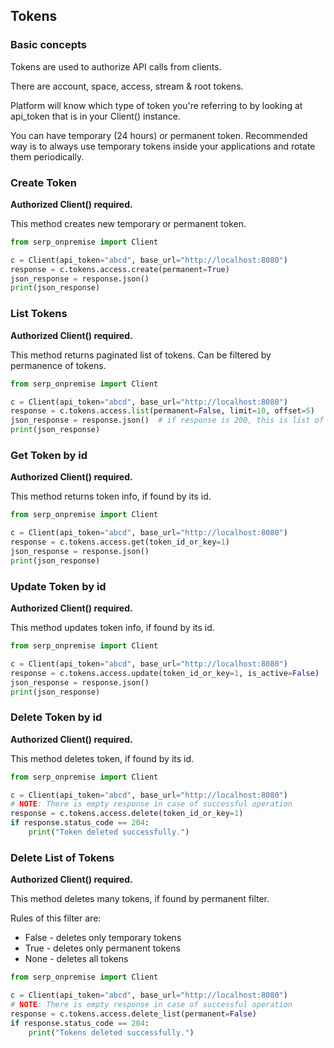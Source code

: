 ## Tokens

### Basic concepts

Tokens are used to authorize API calls from clients.

There are account, space, access, stream & root tokens.

Platform will know which type of token you're referring to by looking at api_token that is in your Client() instance.

You can have temporary (24 hours) or permanent token. Recommended way is to always use temporary tokens inside your applications and rotate them periodically.

### Create Token

**Authorized Client() required.**

This method creates new temporary or permanent token.

```python
from serp_onpremise import Client

c = Client(api_token="abcd", base_url="http://localhost:8080")
response = c.tokens.access.create(permanent=True)
json_response = response.json()
print(json_response)
```

### List Tokens

**Authorized Client() required.**

This method returns paginated list of tokens.
Can be filtered by permanence of tokens.

```python
from serp_onpremise import Client

c = Client(api_token="abcd", base_url="http://localhost:8080")
response = c.tokens.access.list(permanent=False, limit=10, offset=5)
json_response = response.json()  # if response is 200, this is list of dicts
print(json_response)
```

### Get Token by id

**Authorized Client() required.**

This method returns token info, if found by its id.

```python
from serp_onpremise import Client

c = Client(api_token="abcd", base_url="http://localhost:8080")
response = c.tokens.access.get(token_id_or_key=1)
json_response = response.json()
print(json_response)
```

### Update Token by id

**Authorized Client() required.**

This method updates token info, if found by its id.

```python
from serp_onpremise import Client

c = Client(api_token="abcd", base_url="http://localhost:8080")
response = c.tokens.access.update(token_id_or_key=1, is_active=False)
json_response = response.json()
print(json_response)
```

### Delete Token by id

**Authorized Client() required.**

This method deletes token, if found by its id.

```python
from serp_onpremise import Client

c = Client(api_token="abcd", base_url="http://localhost:8080")
# NOTE: There is empty response in case of successful operation
response = c.tokens.access.delete(token_id_or_key=1)
if response.status_code == 204:
    print("Token deleted successfully.")
```

### Delete List of Tokens

**Authorized Client() required.**

This method deletes many tokens, if found by permanent filter.

Rules of this filter are:

- False - deletes only temporary tokens
- True - deletes only permanent tokens
- None - deletes all tokens

```python
from serp_onpremise import Client

c = Client(api_token="abcd", base_url="http://localhost:8080")
# NOTE: There is empty response in case of successful operation
response = c.tokens.access.delete_list(permanent=False)
if response.status_code == 204:
    print("Tokens deleted successfully.")
```

